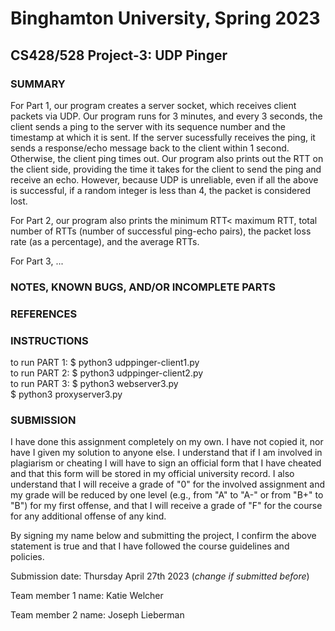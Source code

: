 # Binghamton University, Spring 2023

## CS428/528 Project-3: UDP Pinger

### SUMMARY

For Part 1, our program creates a server socket, which receives client packets via UDP. Our program runs for 3 minutes, and every 3 seconds, the client sends a ping to the server with its sequence number and the timestamp at which it is sent. If the server sucessfully receives the ping, it sends a response/echo message back to the client within 1 second. Otherwise, the client ping times out. Our program also prints out the RTT on the client side, providing the time it takes for the client to send the ping and receive an echo. However, because UDP is unreliable, even if all the above is successful, if a random integer is less than 4, the packet is considered lost.

For Part 2, our program also prints the minimum RTT< maximum RTT, total number of RTTs (number of successful ping-echo pairs), the packet loss rate (as a percentage), and the average RTTs.

For Part 3, ...

### NOTES, KNOWN BUGS, AND/OR INCOMPLETE PARTS

[Add any notes you have here and/or any parts of the project you were not able to complete]: #

### REFERENCES


### INSTRUCTIONS

to run PART 1: $ python3 udppinger-client1.py <br />
to run PART 2: $ python3 udppinger-client2.py <br />
to run PART 3: $ python3 webserver3.py <br />
               $ python3 proxyserver3.py <br />

### SUBMISSION

I have done this assignment completely on my own. I have not copied it, nor have I given my solution to anyone else. I understand that if I am involved in plagiarism or cheating I will have to sign an official form that I have cheated and that this form will be stored in my official university record. I also understand that I will receive a grade of "0" for the involved assignment and my grade will be reduced by one level (e.g., from "A" to "A-" or from "B+" to "B") for my first offense, and that I will receive a grade of "F" for the course for any additional offense of any kind.

By signing my name below and submitting the project, I confirm the above statement is true and that I have followed the course guidelines and policies.

Submission date: Thursday April 27th 2023 (*change if submitted before*)

Team member 1 name: Katie Welcher

Team member 2 name: Joseph Lieberman
